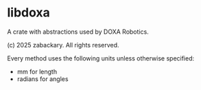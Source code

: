 # libdoxa

A crate with abstractions used by DOXA Robotics.

(c) 2025 zabackary. All rights reserved.

Every method uses the following units unless otherwise specified:

- mm for length
- radians for angles
